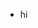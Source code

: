 - hi

<!---
hattolo/hattolo is a ✨ special ✨ repository because its `README.md` (this file) appears on your GitHub profile.
You can click the Preview link to take a look at your changes.
--->
